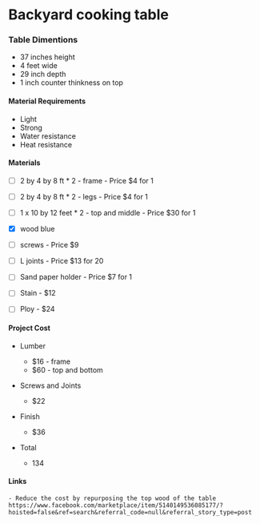 # Backyard cooking table


### Table Dimentions
- 37 inches height
- 4 feet wide
- 29 inch depth
- 1 inch counter thinkness on top



#### Material Requirements
- Light
- Strong
- Water resistance
- Heat resistance


#### Materials

- [ ] 2 by 4 by 8 ft * 2 - frame - Price $4 for 1
- [ ] 2 by 4 by 8 ft * 2 - legs - Price $4 for 1
- [ ] 1 x 10 by 12 feet * 2 - top and middle - Price $30 for 1
- [x] wood blue
- [ ] screws - Price $9
- [ ] L joints - Price $13 for 20
- [ ] Sand paper holder - Price $7 for 1
- [ ] Stain - $12
- [ ] Ploy - $24


#### Project Cost 
- Lumber 
    - $16 - frame
    - $60 - top and bottom
- Screws and Joints
    - $22
- Finish
    - $36

- Total
    - 134


#### Links
    - Reduce the cost by repurposing the top wood of the table
    https://www.facebook.com/marketplace/item/5140149536085177/?hoisted=false&ref=search&referral_code=null&referral_story_type=post
